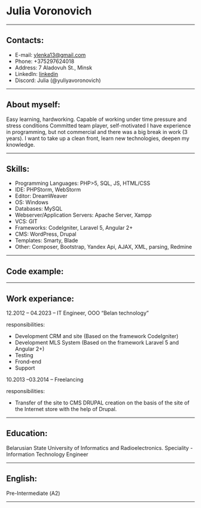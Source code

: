 # Julia Voronovich

----

## Contacts: 
- E-mail: ylenka13@gmail.com
- Phone: +375297624018
- Address: 7 Aladovuh St., Minsk
- LinkedIn: [linkedin](https://www.linkedin.com/in/juliya-varanovich-8a0946118/)
- Discord: Julia (@yuliyavoronovich)

----

## About myself:
 Easy learning, hardworking. Capable of working under time pressure and stress conditions
 Committed team player, self-motivated
 I have experience in programming, but not commercial and there was a big break in work (3 years). I want to take up a clean front, learn new technologies, deepen my knowledge.

----

## Skills:
- Programming Languages:	PHP&gt;5, SQL, JS, HTML/CSS 
- IDE:	PHPStorm, WebStorm 
- Editor:	DreamWeaver 
- OS: 	Windows 
- Databases:	MySQL 
- Webserver/Application Servers: Apache Server, Xampp 
- VCS:    GIT 
- Frameworks:   CodeIgniter, Laravel 5, Angular 2+ 
- CMS:	WordPress, Drupal 
- Templates:	Smarty, Blade 
- Other:	Composer, Bootstrap, Yandex Api, AJAX,  XML, parsing, Redmine

----

## Code example:



----

## Work experiance:

12.2012 – 04.2023  – IT Engineer, OOO “Belan technology”
   
   responsibilities: 
   - Development CRM and site (Based on the framework CodeIgniter)
   - Development MLS System (Based on the framework Laravel 5 and Angular 2+)
   - Testing
   - Frond-end
   - Support
   
10.2013 –03.2014 – Freelancing

   responsibilities: 
   - Transfer of the site to CMS DRUPAL creation on the basis of the site of the Internet store with the help of Drupal.

----

## Education:

Belarusian State University of Informatics and Radioelectronics.
Speciality - Information Technology Engineer 

----

## English:

Pre-Intermediate (А2)

----
